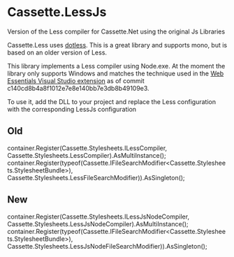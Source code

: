 Cassette.LessJs
===============

Version of the Less compiler for Cassette.Net using the original Js Libraries

Cassette.Less uses [dotless](https://github.com/dotless/dotless).  This is a great library and supports mono,
but is based on an older version of Less.  

This library implements a Less compiler using Node.exe. At the moment the library only supports Windows and matches the technique
used in the [Web Essentials Visual Studio extension](https://github.com/madskristensen/WebEssentials2013) as of commit c140cd8b4a8f1012e7e8e140bb7e3db8b49109e3.

To use it, add the DLL to your project and replace the Less configuration with the corresponding LessJs configuration

Old
---

container.Register(Cassette.Stylesheets.ILessCompiler, Cassette.Stylesheets.LessCompiler).AsMultiInstance();
container.Register(typeof(Cassette.IFileSearchModifier<Cassette.Stylesheets.StylesheetBundle>),
                Cassette.Stylesheets.LessFileSearchModifier)).AsSingleton();

New
---

container.Register(Cassette.Stylesheets.ILessJsNodeCompiler, Cassette.Stylesheets.LessJsNodeCompiler).AsMultiInstance();
container.Register(typeof(Cassette.IFileSearchModifier<Cassette.Stylesheets.StylesheetBundle>),
                Cassette.Stylesheets.LessJsNodeFileSearchModifier)).AsSingleton();

